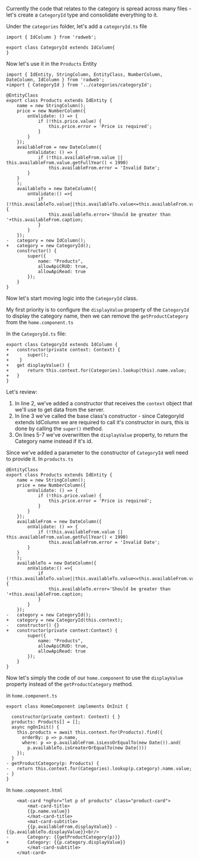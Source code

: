Currently the code that relates to the category is spread across many files - let's create a `CategoryId` type and consolidate everything to it.

Under the `categories` folder, let's add a `categoryId.ts` file
```csdiff
import { IdColumn } from 'radweb';

export class CategoryId extends IdColumn{
}
```

Now let's use it in the `Products` Entity
```csdiff
import { IdEntity, StringColumn, EntityClass, NumberColumn, DateColumn, IdColumn } from 'radweb';
+import { CategoryId } from '../categories/categoryId';

@EntityClass
export class Products extends IdEntity {
    name = new StringColumn();
    price = new NumberColumn({
        onValidate: () => {
            if (!this.price.value) {
                this.price.error = 'Price is required';
            }
        }
    });
    availableFrom = new DateColumn({
        onValidate: () => {
            if (!this.availableFrom.value || this.availableFrom.value.getFullYear() < 1990)
                this.availableFrom.error = 'Invalid Date';
        }
    }
    );
    availableTo = new DateColumn({
        onValidate:() =>{
            if (!this.availableTo.value||this.availableTo.value<=this.availableFrom.value){
                this.availableTo.error='Should be greater than '+this.availableFrom.caption;
            }
        }
    });
-   category = new IdColumn();
+   category = new CategoryId();
    constructor() {
        super({
            name: "Products",
            allowApiCRUD: true,
            allowApiRead: true
        });
    }
} 
```

Now let's start moving logic into the `CategoryId` class.

My first priority is to configure the `displayValue` property of the `CategoryId` to display the category name, then we can remove the `getProductCategory` from the `home.component.ts`

In the `CategoryId.ts` file:
```csdiff
export class CategoryId extends IdColumn {
+   constructor(private context: Context) {
+       super();
+    }
+   get displayValue() {
+       return this.context.for(Categories).lookup(this).name.value;
+   }
}
```
Let's review:
1. In line 2, we've added a constructor that receives the `context` object that we'll use to get data from the server.
2. In line 3 we've called the base class's constructor - since CategoryId extends IdColumn we are required to call it's constructor in ours, this is done by calling the `super()` method.
3. On lines 5-7 we've overwritten the `displayValue` property, to return the Category name instead if it's id.

Since we've added a parameter to the constructor of `CategoryId` well need to provide it. 
In `products.ts`
```csdiff
@EntityClass
export class Products extends IdEntity {
    name = new StringColumn();
    price = new NumberColumn({
        onValidate: () => {
            if (!this.price.value) {
                this.price.error = 'Price is required';
            }
        }
    });
    availableFrom = new DateColumn({
        onValidate: () => {
            if (!this.availableFrom.value || this.availableFrom.value.getFullYear() < 1990)
                this.availableFrom.error = 'Invalid Date';
        }
    }
    );
    availableTo = new DateColumn({
        onValidate:() =>{
            if (!this.availableTo.value||this.availableTo.value<=this.availableFrom.value){
                this.availableTo.error='Should be greater than '+this.availableFrom.caption;
            }
        }
    });
-   category = new CategoryId();
+   category = new CategoryId(this.context);
-   constructor() {}
+   constructor(private context:Context) {
        super({
            name: "Products",
            allowApiCRUD: true,
            allowApiRead: true
        });
    }
} 
```

Now let's simply the code of our `home.component` to use the `displayValue` property instead of the `getProductCategory` method.

in `home.component.ts`
```csdiff
export class HomeComponent implements OnInit {

  constructor(private context: Context) { }
  products: Products[] = [];
  async ngOnInit() {
    this.products = await this.context.for(Products).find({
      orderBy: p => p.name,
      where: p => p.availableFrom.isLessOrEqualTo(new Date()).and(
        p.availableTo.isGreaterOrEqualTo(new Date()))
    });
  }
- getProductCategory(p: Products) {
-   return this.context.for(Categories).lookup(p.category).name.value;
- }
}
```

In `home.component.html`
```csdiff
    <mat-card *ngFor="let p of products" class="product-card">
        <mat-card-title>
        {{p.name.value}}
        </mat-card-title>
        <mat-card-subtitle>
        {{p.availableFrom.displayValue}} - {{p.availableTo.displayValue}}<br/>
-       Category: {{getProductCategory(p)}}
+       Category: {{p.category.displayValue}}
        </mat-card-subtitle>
    </mat-card> 
```